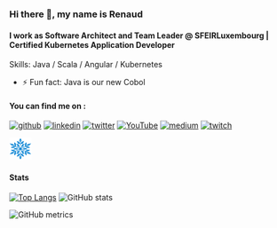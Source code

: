 ### Hi there 👋, my name is Renaud

#### I work as Software Architect and Team Leader @ SFEIRLuxembourg | Certified Kubernetes Application Developer

Skills: Java / Scala / Angular / Kubernetes

- ⚡ Fun fact: Java is our new Cobol 

#### You can find me on :

[<img src='https://cdn.jsdelivr.net/npm/simple-icons@3.0.1/icons/github.svg' alt='github' height='40'>](https://github.com/Charon11)  [<img src='https://cdn.jsdelivr.net/npm/simple-icons@3.0.1/icons/linkedin.svg' alt='linkedin' height='40'>](https://www.linkedin.com/in/https://www.linkedin.com/in/renaud-chardin//)  [<img src='https://cdn.jsdelivr.net/npm/simple-icons@3.0.1/icons/twitter.svg' alt='twitter' height='40'>](https://twitter.com/https://twitter.com/Ch4r0n11)  [<img src='https://cdn.jsdelivr.net/npm/simple-icons@3.0.1/icons/youtube.svg' alt='YouTube' height='40'>](https://www.youtube.com/channel/https://www.youtube.com/user/SfeirTube)  [<img src='https://cdn.jsdelivr.net/npm/simple-icons@3.0.1/icons/medium.svg' alt='medium' height='40'>](https://medium.com/@chardin.r)  [<img src='https://cdn.jsdelivr.net/npm/simple-icons@3.0.1/icons/twitch.svg' alt='twitch' height='40'>](https://www.twitch.tv/ch4r0n11)  

<a href='https://archiveprogram.github.com/'><img src='https://raw.githubusercontent.com/acervenky/animated-github-badges/master/assets/acbadge.gif' width='40' height='40'></a> 

#### Stats
[![Top Langs](https://github-readme-stats.vercel.app/api/top-langs/?username=Charon11)](https://github.com/anuraghazra/github-readme-stats) ![GitHub stats](https://github-readme-stats.vercel.app/api?username=Charon11&show_icons=true)
  

![GitHub metrics](https://metrics.lecoq.io/Charon11) 
